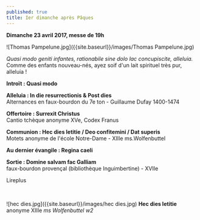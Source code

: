 ```yaml
---
published: true
title: Ier dimanche après Pâques
---
```

**Dimanche 23 avril 2017, messe de 19h**

![Thomas Pampelune.jpg]({{site.baseurl}}/images/Thomas Pampelune.jpg)

*Quasi modo geniti infantes, rationabile sine dolo lac concupiscite, alleluia.*  
Comme des enfants nouveau-nés, ayez soif d'un lait spirituel très pur, alleluia !


**Introït : Quasi modo**

**Alleluia : In die resurrectionis & Post dies**  
Alternances en faux-bourdon du 7e ton - Guillaume Dufay 1400-1474

**Offertoire : Surrexit Christus**  
Cantio tchèque anonyme XVe, Codex Franus

**Communion : Hec dies letitie / Deo confitemini / Dat superis**  
Motets anonyme de l'école Notre-Dame - XIIIe ms.Wolfenbuttel

**Au dernier évangile : Regina caeli**  

**Sortie : Domine salvam fac Galliam**  
faux-bourdon provençal (bibliothèque Inguimbertine) - XVIIe


Lireplus

&nbsp;

![hec dies.jpg]({{site.baseurl}}/images/hec dies.jpg)
**Hec dies letitie** anonyme XIIIe *ms Wolfenbuttel w2*
